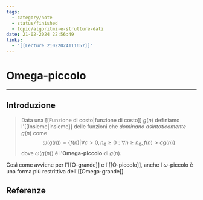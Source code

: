 ```yaml
---
tags:
  - category/note
  - status/finished
  - topic/algoritmi-e-strutture-dati
date: 21-02-2024 22:56:49
links:
  - "[[Lecture 21022024111657]]"
---
```

# Omega-piccolo
---
## Introduzione
> Data una [[Funzione di costo|funzione di costo]] $g(n)$ definiamo l'[[Insieme|insieme]] delle funzioni che _dominano asintoticamente_ $g(n)$ come
> $$\omega(g(n)) = \{f(n) | \forall c > 0, n_{0} \geq 0 : \forall n \geq n_{0}, f(n) > cg(n)\}$$
> dove $\omega(g(n))$ è l'**Omega-piccolo** di $g(n)$.

Così come avviene per l'[[O-grande]] e l'[[O-piccolo]], anche l'$\omega$-piccolo è una forma più restrittiva dell'[[Omega-grande]].

## Referenze